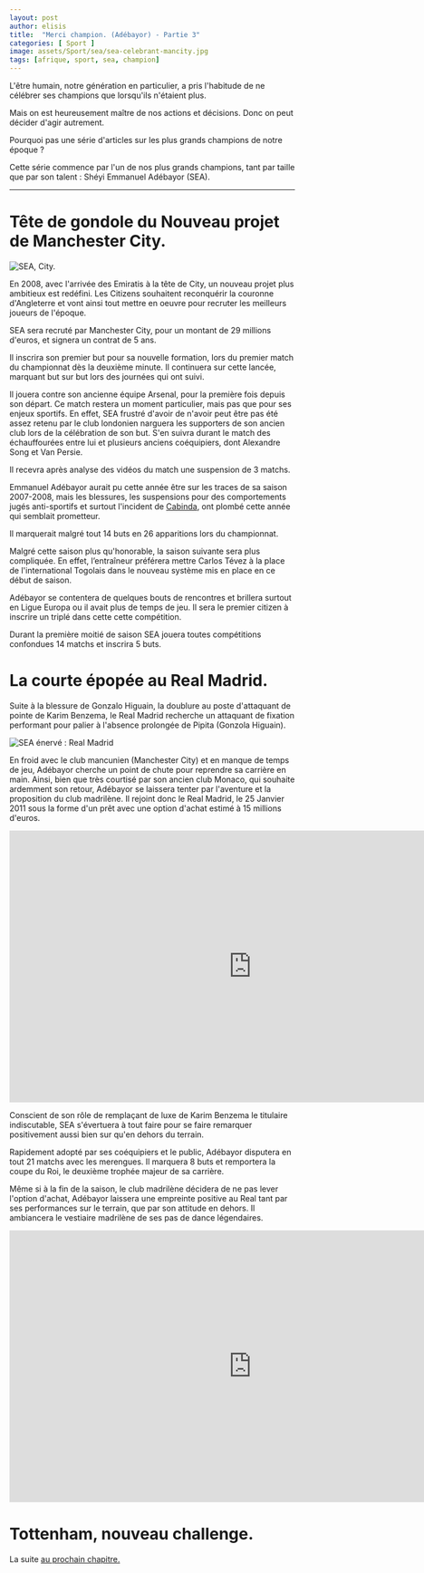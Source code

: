 ```yaml
---
layout: post
author: elisis
title:  "Merci champion. (Adébayor) - Partie 3"
categories: [ Sport ]
image: assets/Sport/sea/sea-celebrant-mancity.jpg
tags: [afrique, sport, sea, champion]
---
```


L'être humain, notre génération en particulier, a pris l'habitude de ne célébrer ses champions que lorsqu'ils n'étaient plus.

Mais on est heureusement maître de nos actions et décisions. Donc on peut décider d'agir autrement.

Pourquoi pas une série d'articles sur les plus grands champions de notre époque ?

Cette série commence par l'un de nos plus grands champions, tant par taille que par son talent : Shéyi Emmanuel Adébayor (SEA).

--- 

# Tête de gondole du Nouveau projet de Manchester City.

![SEA, City.](/assets/Sport/sea/sea-city.jpg)

En 2008, avec l'arrivée des Emiratis à la tête de City, un nouveau projet plus ambitieux est redéfini. Les Citizens souhaitent reconquérir la couronne d'Angleterre et vont ainsi tout mettre en oeuvre pour recruter les meilleurs joueurs de l'époque.

SEA sera recruté par Manchester City, pour un montant de 29 millions d'euros, et signera un contrat de 5 ans. 

Il inscrira son premier but pour sa nouvelle formation, lors du premier match du championnat dès la deuxième minute. Il continuera sur cette lancée, marquant but sur but lors des journées qui ont suivi.

Il jouera contre son ancienne équipe Arsenal, pour la première fois depuis son départ. Ce match restera un moment particulier, mais pas que pour ses enjeux sportifs. En effet, SEA frustré d'avoir de n'avoir peut être pas été assez retenu par le club londonien narguera les supporters de son ancien club lors de la célébration de son but. S'en suivra durant le match des échauffourées entre lui et plusieurs anciens coéquipiers, dont Alexandre Song et Van Persie.  

Il recevra après analyse des vidéos du match une suspension de 3 matchs. 

Emmanuel Adébayor aurait pu cette année être sur les traces de sa saison 2007-2008, mais les blessures, les suspensions pour des comportements jugés anti-sportifs et surtout l'incident de [Cabinda](https://www.rfi.fr/fr/afrique/20200108-drame-cabinda-10-ans-attaque-equipe-togo), ont plombé cette année qui semblait prometteur. 

Il marquerait malgré tout 14 buts en 26 apparitions lors du championnat. 

Malgré cette saison plus qu'honorable, la saison suivante sera plus compliquée. En effet, l’entraîneur préférera mettre Carlos Tévez à la place de l'international Togolais dans le nouveau système mis en place en ce début de saison. 

Adébayor se contentera de quelques bouts de rencontres et brillera surtout en Ligue Europa ou il avait plus de temps de jeu. Il sera le premier citizen à inscrire un triplé dans cette cette compétition. 

Durant la première moitié de saison SEA jouera toutes compétitions confondues 14 matchs et inscrira 5 buts.

# La courte épopée au Real Madrid.

Suite à la blessure de Gonzalo Higuain, la doublure au poste d'attaquant de pointe de Karim Benzema, le Real Madrid recherche un attaquant de fixation performant pour palier à l'absence prolongée de Pipita (Gonzola Higuain). 

![SEA énervé : Real Madrid](/assets/Sport/sea/sea-real-madrid-2.jpg)

En froid avec le club mancunien (Manchester City) et en manque de temps de jeu, Adébayor cherche un point de chute pour reprendre sa carrière en main. Ainsi, bien que très courtisé par son ancien club Monaco, qui souhaite ardemment son retour, Adébayor se laissera tenter par l'aventure et la proposition du club madrilène. Il rejoint donc le Real Madrid, le 25 Janvier 2011 sous la forme d'un prêt avec une option d'achat estimé à 15 millions d'euros. 

<iframe width="853" height="480" src="https://www.youtube.com/embed/BCTyFSa8ugA" frameborder="0" allow="accelerometer; autoplay; encrypted-media; gyroscope; picture-in-picture" allowfullscreen></iframe>

Conscient de son rôle de remplaçant de luxe de Karim Benzema le titulaire indiscutable, SEA s'évertuera à tout faire pour se faire remarquer positivement aussi bien sur qu'en dehors du terrain.

Rapidement adopté par ses coéquipiers et le public, Adébayor disputera en tout 21 matchs avec les merengues. Il marquera 8 buts et remportera la coupe du Roi, le deuxième trophée majeur de sa carrière.

Même si à la fin de la saison, le club madrilène décidera de ne pas lever l'option d'achat, Adébayor laissera une empreinte positive au Real tant par ses performances sur le terrain, que par son attitude en dehors. Il ambiancera le vestiaire madrilène de ses pas de dance légendaires.

<iframe width="853" height="480" src="https://www.youtube.com/embed/7qsLY44AQu0" frameborder="0" allow="accelerometer; autoplay; encrypted-media; gyroscope; picture-in-picture" allowfullscreen></iframe>

# Tottenham, nouveau challenge.

La suite [au prochain chapitre.](news.noirmeilleur.com/tags.html#sea)


